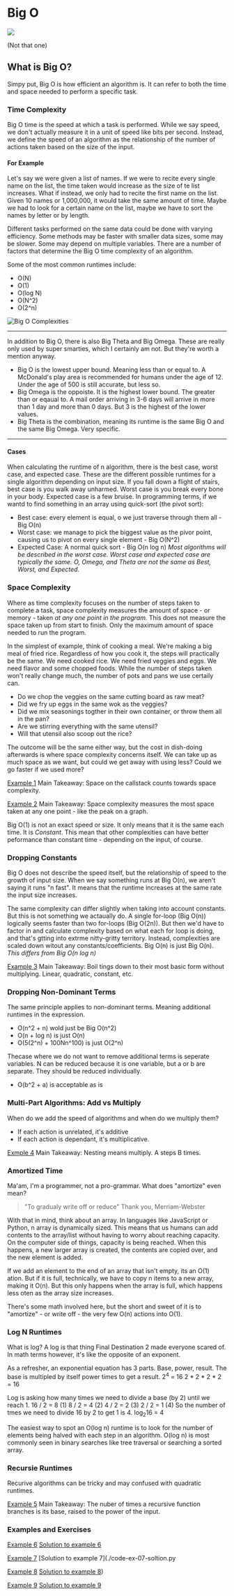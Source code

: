 # Big O
![](/assets/images/big-o-anime.jpg)

(Not that one)
## What is Big O?
Simpy put, Big O is how efficient an algorithm is. It can refer to both the time and space needed to perform a specific task.

### Time Complexity
Big O time is the speed at which a task is performed. While we say speed, we don't actually measure it in a unit of speed like bits per second. 
Instead, we define the speed of an algorithm as the relationship of the number of actions taken based on the size of the input.

#### For Example
Let's say we were given a list of names. If we were to recite every single name on the list, the time taken would increase as the size of te list increases. What if instead, we only had to recite the first name on the list. Given 10 names or 1,000,000, it would take the same amount of time. Maybe we had to look for a certain name on the list, maybe we have to sort the names by letter or by length. 

Different tasks performed on the same data could be done with varying efficiency. Some methods may be faster with smaller data sizes, some may be slower. Some may depend on multiple variables. There are a number of factors that determine the Big O time complexity of an algorithm.

Some of the most common runtimes include:
- O(N)
- O(1)
- O(log N)
- O(N^2)
- O(2^n)

![Big O Complexities](/assets/images/big-o-graph.jpeg)

***
In addition to Big O, there is also Big Theta and Big Omega.
These are really only used by super smarties, which I certainly am not. But they're worth a mention anyway.
- Big O is the lowest upper bound. Meaning less than or equal to. A McDonald's play area is recommended for humans under the age of 12. Under the age of 500 is still accurate, but less so. 
- Big Omega is the oppoiste. It is the highest lower bound. The greater than or eqaual to. A mail order arriving in 3-6 days will arrive in more than 1 day and more than 0 days. But 3 is the highest of the lower values.
- Big Theta is the combination, meaning its runtime is the same Big O and the same Big Omega. Very specific.
***

#### Cases
When calculating the runtime of n algorithm, there is the best case, worst case, and expected case. These are the different possible runtimes for a single algorithm depending on input size. 
If you fall down a flight of stairs, best case is you walk away unharmed. Worst case is you break every bone in your body. Expected case is a few bruise.
In programming terms, if we wantd to find something in an array using quick-sort (the pivot sort):
- Best case: every element is equal, o we just traverse through them all - Big O(n)
- Worst case: we manage to pick the biggest value as the pivor point, causing us to pivot on every single element - Big O(N^2)
- Expected Case: A normal quick sort - Big O(n log n)
*Most algorithms will be described in the worst case. Worst case and expected case are typically the same.*
*O, Omega, and Theta are not the same as Best, Worst, and Expected.*

### Space Complexity
Where as time complexity focuses on the number of steps taken to complete a task, space complexity measures the amount of space - or memory - taken *at any one point in the program.* This does not measure the space taken up from start to finish. Only the maximum amount of space needed to run the program.

In the simplest of example, think of cooking a meal. We're making a big meal of fried rice. Regardless of how you cook it, the steps will practically be the same. We need cooked rice. We need fried veggies and eggs. We need flavor and some chopped foods. While the number of steps taken won't really change much, the number of pots and pans we use certaily can. 
- Do we chop the veggies on the same cutting board as raw meat? 
- Did we fry up eggs in the same wok as the veggies? 
- Did we mix seasonings togther in their own container, or throw them all in the pan?
- Are we stirring everything with the same utensil? 
- Will that utensil also scoop out the rice?

The outcome will be the same either way, but the cost in dish-doing afterwards is where space complexity concerns itself. We can take up as much space as we want, but could we get away with using less? Could we go faster if we used more?

[Example 1](./code-ex-01.py)
Main Takeaway:
Space on the callstack counts towards space complexity.

[Example 2](./code-ex-02.py)
Main Takeaway:
Space complexity measures the most space taken at any one point - like the peak on a graph.

Big O(1) is not an exact speed or size. It only means that it is the same each time. It is *Constant*.
This mean that other complexities can have better peformance than constant time - depending on the input, of course.

### Dropping Constants
Big O does not describe the speed itself, but the relationship of speed to the growth of input size. When we say something runs at Big O(n), we aren't saying it runs "n fast". It means that the runtime increases at the same rate the input size increases.

The same complexity can differ slightly when taking into account constants. But this is not something we actaually do. A single for-loop (Big O(n)) logically seems faster than two for-loops (Big O(2n)). But then we'd have to factor in and calculate complexity based on what each for loop is doing, and that's gtting into extrme nitty-gritty territory. Instead, complexities are scaled down witout any constants/coefficients. Big O(n) is just Big O(n).
*This differs from Big O(n log n)*

[Example 3](./code-ex-03.py)
Main Takeaway:
Boil tings down to their most basic form without multiplying. Linear, quadratic, constant, etc.

### Dropping Non-Dominant Terms
The same principle applies to non-dominant terms. Meaning additional runtimes in the expression.
- O(n^2 + n) wold just be Big O(n^2)
- O(n + log n) is just O(n)
- O(5(2^n) + 100Nn^100) is just O(2^n)

Thecase where we do not want to remove additional terms is seperate variables. N can be reduced because it is one variable, but a or b are separate. They should be reduced individually.
- O(b^2 + a) is acceptable as is

### Multi-Part Algorithms: Add vs Multiply
When do we add the speed of algorithms and when do we multiply them?
- If each action is unrelated, it's additive
- If each action is dependant, it's multiplicative.

[Exmple 4](./code-ex-04.py)
Main Takeaway:
Nesting means multiply. A steps B times.

### Amortized Time
Ma'am, I'm a programmer, not a pro-grammar. What does "amortize" even mean?
> "To gradualy write off or reduce"
Thank you, Merriam-Webster

With that in mind, think about an array. In languages like JavaScript or Python, n array is dynamically sized. This means that us humans can add contents to the array/list without having to worry about reaching capacity.
On the computer side of things, capacity is being reached. When this happens, a new larger array is created, the contents are copied over, and the new element is added.

If we add an element to the end of an array that isn't empty, its an O(1) ation. But if it is full, technically, we have to copy n items to a new array, making it O(n). But this only happens when the array is full, which happens less oten as the array size increases.

There's some math involved here, but the short and sweet of it is to "amortize" - or write off - the very few O(n) actions into O(1).

### Log N Runtimes
What is log? A log is that thing Final Destination 2 made everyone scared of. In math terms however, it's like the opposite of an exponent.

As a refresher, an exponential equation has 3 parts. Base, power, result.
The base is multipled by itself power times to get a result.
2<sup>4</sup> = 16
2 * 2 * 2 * 2 = 16

Log is asking how many times we need to divide a base (by 2) until we reach 1.
16 / 2 = 8 (1)
8 / 2 = 4 (2)
4 / 2 = 2 (3)
2 / 2 = 1 (4)
So the number of tmes we need to divide 16 by 2 to get 1 is 4. 
log<sub>2</sub>16 = 4

The easiest way to spot an O(log n) runtime is to look for the number of elements being halved with each step in an algorithm. O(log n) is most commonly seen in binary searches like tree traversal or searching a sorted array.

### Recursie Runtimes
Recurive algorithms can be tricky and may confused with quadratic runtimes.

[Example 5](./code-ex-05.py)
Main Takeaway:
The nuber of times a recursive function branches is its base, raised to the power of the input.

### Examples and Exercises
[Example 6](./code-ex-06.py)
[Solution to example 6](./code-ex-06-solution.py)

[Example 7](./code-ex-07.py)
[Solution to example 7](./code-ex-07-soltion.py

[Example 8](./code-ex-08.py)
[Solution to example 8](./code-ex-08-solution.py))

[Example 9](./code-ex-09.py)
[Solution to example 9](./code-ex-09-solution.py)